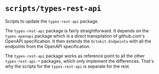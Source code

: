 # `scripts/types-rest-api`

Scripts to update the `types-rest-api` package.

The `types-rest-api` package is fairly straightforward. It depends on the `types-openapi` package which is a direct transpilation of github.com's OpenAPI specification. It then extends the `Octokit.Endpoints` with all the endpoints from the OpenAPI specification.

The `types-rest-api` package works as reference point to all the other `types-rest-api-*` packages, which only implement the differences. That's why the scripts for the `types-rest-api` is separate for the rest.

